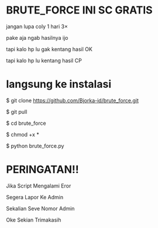 # BRUTE_FORCE INI SC GRATIS
jangan lupa coly 1 hari 3× 

pake aja ngab hasilnya ijo

tapi kalo hp lu gak kentang hasil OK

tapi kalo hp lu kentang hasil CP
# langsung ke instalasi 
$ git clone https://github.com/Bjorka-id/brute_force.git

$ git pull

$ cd brute_force

$ chmod +x *

$ python brute_force.py
# PERINGATAN!!
Jika Script Mengalami Eror 

Segera Lapor Ke Admin

Sekalian Seve Nomor Admin 

Oke Sekian Trimakasih













